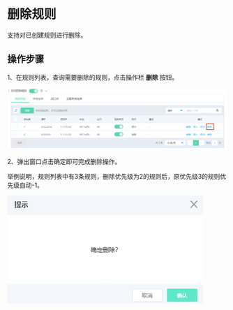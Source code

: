 # 删除规则

支持对已创建规则进行删除。

## 操作步骤

1、在规则列表，查询需要删除的规则，点击操作栏 **删除** 按钮。

![image](../../../../../image/Anti-DDoS-Protection-Package/deleteACL01.png)

2、弹出窗口点击确定即可完成删除操作。

举例说明，规则列表中有3条规则，删除优先级为2的规则后，原优先级3的规则优先级自动-1。

![image](../../../../../image/Anti-DDoS-Protection-Package/deleteACL02.png)
